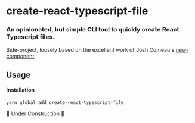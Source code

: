 # create-react-typescript-file

### An opinionated, but simple CLI tool to quickly create React Typescript files.

Side-project, loosely based on the excellent work of Josh Comeau's [new-component](https://github.com/joshwcomeau/new-component)

## Usage

#### Installation

```
yarn global add create-react-typescript-file
```

🚧 Under Construction 🚧
